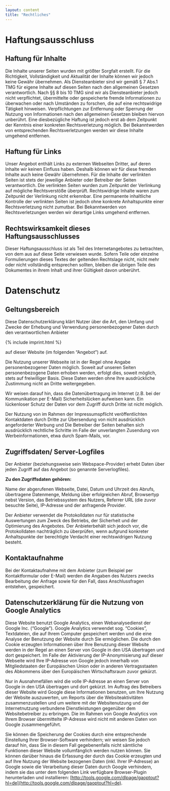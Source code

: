 ```yaml
---
layout: content
title: "Rechtliches"
---
```


Haftungsausschluss
===

Haftung für Inhalte
---

Die Inhalte unserer Seiten wurden mit größter Sorgfalt erstellt.
Für die Richtigkeit, Vollständigkeit und Aktualität der Inhalte können wir jedoch keine
Gewähr übernehmen. Als Diensteanbieter sind wir gemäß § 7 Abs.1 TMG für eigene Inhalte
auf diesen Seiten nach den allgemeinen Gesetzen verantwortlich. Nach §§ 8 bis 10
TMG sind wir als Diensteanbieter jedoch nicht verpflichtet, übermittelte oder
gespeicherte fremde Informationen zu überwachen oder nach Umständen zu forschen, die auf
eine rechtswidrige Tätigkeit hinweisen. Verpflichtungen zur Entfernung oder Sperrung der
Nutzung von Informationen nach den allgemeinen Gesetzen bleiben hiervon unberührt.
Eine diesbezügliche Haftung ist jedoch erst ab dem Zeitpunkt der Kenntnis einer konkreten
Rechtsverletzung möglich. Bei Bekanntwerden von entsprechenden Rechtsverletzungen werden
wir diese Inhalte umgehend entfernen.

Haftung für Links
---

Unser Angebot enthält Links zu externen Webseiten Dritter, auf deren Inhalte wir keinen
Einfluss haben. Deshalb können wir für diese fremden Inhalte auch keine Gewähr übernehmen.
Für die Inhalte der verlinkten Seiten ist stets der jeweilige Anbieter oder Betreiber der
Seiten verantwortlich. Die verlinkten Seiten wurden zum Zeitpunkt der Verlinkung auf
mögliche Rechtsverstöße überprüft. Rechtswidrige Inhalte waren zum Zeitpunkt der
Verlinkung nicht erkennbar. Eine permanente inhaltliche Kontrolle der verlinkten Seiten
ist jedoch ohne konkrete Anhaltspunkte einer Rechtsverletzung nicht zumutbar.
Bei Bekanntwerden von Rechtsverletzungen werden wir derartige Links umgehend entfernen.

Rechtswirksamkeit dieses Haftungsausschlusses
---

Dieser Haftungsausschluss ist als Teil des Internetangebotes zu betrachten, von dem
aus auf diese Seite verwiesen wurde. Sofern Teile oder einzelne Formulierungen dieses
Textes der geltenden Rechtslage nicht, nicht mehr oder nicht vollständig entsprechen
sollten, bleiben die übrigen Teile des Dokumentes in ihrem Inhalt und ihrer Gültigkeit
davon unberührt.


Datenschutz
===

Geltungsbereich
---

Diese Datenschutzerklärung klärt Nutzer über die Art, den Umfang und Zwecke der Erhebung und
Verwendung personenbezogener Daten durch den verantwortlichen Anbieter

{% include imprint.html %}

auf dieser Website (im folgenden “Angebot”) auf.


Die Nutzung unserer Webseite ist in der Regel ohne Angabe personenbezogener Daten möglich.
Soweit auf unseren Seiten personenbezogene Daten erhoben werden, erfolgt dies,
soweit möglich, stets auf freiwilliger Basis.
Diese Daten werden ohne Ihre ausdrückliche Zustimmung nicht an Dritte weitergegeben.

Wir weisen darauf hin, dass die Datenübertragung im Internet
(z.B. bei der Kommunikation per E-Mail) Sicherheitslücken aufweisen kann.
Ein lückenloser Schutz der Daten vor dem Zugriff durch Dritte ist nicht möglich.

Der Nutzung von im Rahmen der Impressumspflicht veröffentlichten Kontaktdaten durch
Dritte zur Übersendung von nicht ausdrücklich angeforderter Werbung und Die Betreiber
der Seiten behalten sich ausdrücklich rechtliche Schritte im Falle der unverlangten
Zusendung von Werbeinformationen, etwa durch Spam-Mails, vor.

Zugriffsdaten/ Server-Logfiles
---

Der Anbieter (beziehungsweise sein Webspace-Provider) erhebt Daten über jeden Zugriff
auf das Angebot (so genannte Serverlogfiles).

**Zu den Zugriffsdaten gehören:**

Name der abgerufenen Webseite, Datei, Datum und Uhrzeit des Abrufs, übertragene Datenmenge,
Meldung über erfolgreichen Abruf, Browsertyp nebst Version, das Betriebssystem des Nutzers,
Referrer URL (die zuvor besuchte Seite), IP-Adresse und der anfragende Provider.

Der Anbieter verwendet die Protokolldaten nur für statistische Auswertungen zum Zweck
des Betriebs, der Sicherheit und der Optimierung des Angebotes. Der Anbieterbehält sich
jedoch vor, die Protokolldaten nachträglich zu überprüfen, wenn aufgrund konkreter
Anhaltspunkte der berechtigte Verdacht einer rechtswidrigen Nutzung besteht.

Kontaktaufnahme
---

Bei der Kontaktaufnahme mit dem Anbieter (zum Beispiel per Kontaktformular oder E-Mail)
werden die Angaben des Nutzers zwecks Bearbeitung der Anfrage sowie für den Fall,
dass Anschlussfragen entstehen, gespeichert.


Datenschutzerklärung für die Nutzung von Google Analytics
---

Diese Website benutzt Google Analytics, einen Webanalysedienst der Google Inc. (“Google”).
Google Analytics verwendet sog. “Cookies”, Textdateien, die auf Ihrem Computer gespeichert
werden und die eine Analyse der Benutzung der Website durch Sie ermöglichen.
Die durch den Cookie erzeugten Informationen über Ihre Benutzung dieser Website werden
in der Regel an einen Server von Google in den USA übertragen und dort gespeichert.
Im Falle der Aktivierung der IP-Anonymisierung auf dieser Webseite wird Ihre IP-Adresse
von Google jedoch innerhalb von Mitgliedstaaten der Europäischen Union oder in anderen
Vertragsstaaten des Abkommens über den Europäischen Wirtschaftsraum zuvor gekürzt.

Nur in Ausnahmefällen wird die volle IP-Adresse an einen Server von Google in den USA
übertragen und dort gekürzt. Im Auftrag des Betreibers dieser Website wird Google diese
Informationen benutzen, um Ihre Nutzung der Website auszuwerten, um Reports über die
Websiteaktivitäten zusammenzustellen und um weitere mit der Websitenutzung und der
Internetnutzung verbundene Dienstleistungen gegenüber dem Websitebetreiber zu erbringen.
Die im Rahmen von Google Analytics von Ihrem Browser übermittelte IP-Adresse wird nicht mit
anderen Daten von Google zusammengeführt.

Sie können die Speicherung der Cookies durch eine entsprechende Einstellung Ihrer
Browser-Software verhindern; wir weisen Sie jedoch darauf hin, dass Sie in diesem Fall
gegebenenfalls nicht sämtliche Funktionen dieser Website vollumfänglich werden nutzen können.
Sie können darüber hinaus die Erfassung der durch das Cookie erzeugten und auf Ihre Nutzung der
Website bezogenen Daten (inkl. Ihrer IP-Adresse) an Google sowie die Verarbeitung dieser
Daten durch Google verhindern, indem sie das unter dem folgenden Link verfügbare
Browser-Plugin herunterladen und installieren: [http://tools.google.com/dlpage/gaoptout?hl=de](http://tools.google.com/dlpage/gaoptout?hl=de).


